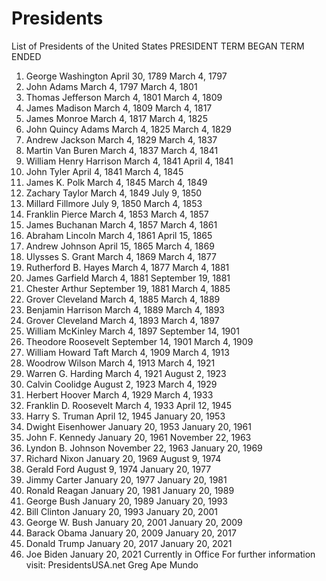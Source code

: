 # Presidents
List of Presidents of the United States
PRESIDENT TERM BEGAN TERM ENDED
 1. George Washington April 30, 1789 March 4, 1797
 2. John Adams March 4, 1797 March 4, 1801
 3. Thomas Jefferson March 4, 1801 March 4, 1809
 4. James Madison March 4, 1809 March 4, 1817
 5. James Monroe March 4, 1817 March 4, 1825
 6. John Quincy Adams March 4, 1825 March 4, 1829
 7. Andrew Jackson March 4, 1829 March 4, 1837
 8. Martin Van Buren March 4, 1837 March 4, 1841
 9. William Henry Harrison March 4, 1841 April 4, 1841
10. John Tyler April 4, 1841 March 4, 1845
11. James K. Polk March 4, 1845 March 4, 1849
12. Zachary Taylor March 4, 1849 July 9, 1850
13. Millard Fillmore July 9, 1850 March 4, 1853
14. Franklin Pierce March 4, 1853 March 4, 1857
15. James Buchanan March 4, 1857 March 4, 1861
16. Abraham Lincoln March 4, 1861 April 15, 1865
17. Andrew Johnson April 15, 1865 March 4, 1869
18. Ulysses S. Grant March 4, 1869 March 4, 1877
19. Rutherford B. Hayes March 4, 1877 March 4, 1881
20. James Garfield March 4, 1881 September 19, 1881
21. Chester Arthur September 19, 1881 March 4, 1885
22. Grover Cleveland March 4, 1885 March 4, 1889
23. Benjamin Harrison March 4, 1889 March 4, 1893
24. Grover Cleveland March 4, 1893 March 4, 1897
25. William McKinley March 4, 1897 September 14, 1901
26. Theodore Roosevelt September 14, 1901 March 4, 1909
27. William Howard Taft March 4, 1909 March 4, 1913
28. Woodrow Wilson March 4, 1913 March 4, 1921
29. Warren G. Harding March 4, 1921 August 2, 1923
30. Calvin Coolidge August 2, 1923 March 4, 1929
31. Herbert Hoover March 4, 1929 March 4, 1933
32. Franklin D. Roosevelt March 4, 1933 April 12, 1945
33. Harry S. Truman April 12, 1945 January 20, 1953
34. Dwight Eisenhower January 20, 1953 January 20, 1961
35. John F. Kennedy January 20, 1961 November 22, 1963
36. Lyndon B. Johnson November 22, 1963 January 20, 1969
37. Richard Nixon January 20, 1969 August 9, 1974
38. Gerald Ford August 9, 1974 January 20, 1977
39. Jimmy Carter January 20, 1977 January 20, 1981
40. Ronald Reagan January 20, 1981 January 20, 1989
41. George Bush January 20, 1989 January 20, 1993
42. Bill Clinton January 20, 1993 January 20, 2001
43. George W. Bush January 20, 2001 January 20, 2009
44. Barack Obama January 20, 2009 January 20, 2017
45. Donald Trump January 20, 2017 January 20, 2021
46. Joe Biden January 20, 2021 Currently in Office
For further information visit: PresidentsUSA.net
Greg Ape Mundo
